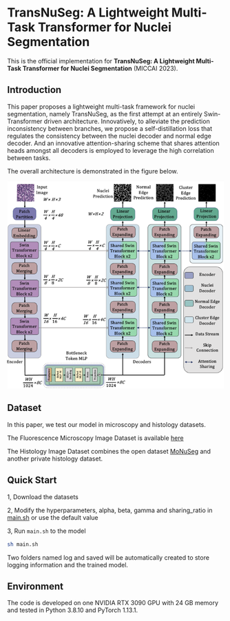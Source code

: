 # TransNuSeg: A Lightweight Multi-Task Transformer for Nuclei Segmentation

This is the official implementation for **TransNuSeg: A Lightweight Multi-Task Transformer for Nuclei Segmentation** (MICCAI 2023).

## Introduction
This paper proposes a lightweight multi-task framework for nuclei segmentation, namely TransNuSeg, as the first attempt at an entirely Swin-Transformer driven architecture.  Innovatively, to alleviate the prediction inconsistency between branches, we propose a self-distillation loss that regulates the consistency between the nuclei decoder and normal edge decoder. And an innovative attention-sharing scheme that shares attention heads amongst all decoders is employed to leverage the high correlation between tasks.

The overall architecture is demonstrated in the figure below. 

<p align="center">
  <img src="./model.png" />
</p>

## Dataset
In this paper, we test our model in microscopy and histology datasets.

The Fluorescence Microscopy Image Dataset is available [here](https://www.kaggle.com/hjh415/ca25net)

The Histology Image Dataset combines the open dataset [MoNuSeg](https://monuseg.grand-challenge.org/Data/) and another private histology dataset. 

## Quick Start
1, Download the datasets

2, Modify the hyperparameters, alpha, beta, gamma and sharing_ratio in [main.sh](./main.sh) or use the default value

3, Run `main.sh` to the model

```bash
sh main.sh
```
Two folders named log and saved will be automatically created to store logging information and the trained model.

## Environment
The code is developed on one NVIDIA RTX 3090 GPU with 24 GB memory and tested in Python 3.8.10 and PyTorch 1.13.1.


